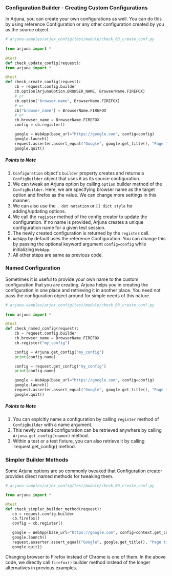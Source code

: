 ### Configuration Builder - Creating Custom Configurations

In Arjuna, you can create your own configurations as well. You can do this by using reference Configuration or any other configuration created by you as the source object.
  
```python
# arjuna-samples/arjex_config/test/module/check_03_create_conf.py
 
from arjuna import *
 
@test
def check_update_config(request):
from arjuna import *

@test
def check_create_config(request):
    cb = request.config.builder
    cb.option(ArjunaOption.BROWSER_NAME, BrowserName.FIREFOX)
    # or
    cb.option("browser.name", BrowserName.FIREFOX)
    # or
    cb["browser_name"] = BrowserName.FIREFOX
    # or
    cb.browser_name = BrowserName.FIREFOX
    config = cb.register()

    google = WebApp(base_url="https://google.com", config=config)
    google.launch()
    request.asserter.assert_equal("Google", google.get_title(), "Page title does not match.")
    google.quit()
```
   
##### Points to Note
1. `Configuration` object's `builder` property creates and returns a `ConfigBuilder` object that uses it as its source configuration.
2. We can tweak an Arjuna option by calling `option` builder method of the `ConfigBuilder`. Here, we are specifying browser name as the target option and firefox as the value. We can change more settings in this manner.  
3. We can also use the `. dot notation` or `[] dict style` for adding/updating options.
4. We call the `register` method of the config creator to update the configuration. If no name is provided, Arjuna creates a unique configuration name for a given test session.
5. The newly created configuration is returned by the `register` call.
5. `WebApp` by default uses the reference Configuration. You can change this by passing the optional keyword argument `config=config` while initializing `WebApp`.
6. All other steps are same as previous code.

### Named Configuration

Sometimes it is useful to provide your own name to the custom configuration that you are creating. Arjuna helps you in creating the configuration in one place and retrieving it in another place. You need not pass the configuration object around for simple needs of this nature.

```python
# arjuna-samples/arjex_config/test/module/check_03_create_conf.py
 
from arjuna import *

@test
def check_named_config(request):
    cb = request.config.builder
    cb.browser_name = BrowserName.FIREFOX
    cb.register("my_config")

    config = Arjuna.get_config("my_config")
    print(config.name)

    config = request.get_config("my_config")
    print(config.name) 

    google = WebApp(base_url="https://google.com", config=config)
    google.launch()
    request.asserter.assert_equal("Google", google.get_title(), "Page title does not match.")
    google.quit()
```

##### Points to Note
1. You can explcitly name a configuration by calling `register` method of `ConfigBuilder` with a name argument.
2. This newly created configuration can be retrieved anywhere by calling `Arjuna.get_config(<name>)` method.
3. Within a test or a test fixture, you can also retrieve it by calling `request.get_config(<name>) method.

### Simpler Builder Methods
 
 Some Arjuna options are so commonly tweaked that Configuration creator provides direct named methods for tweaking them. 

 ```python
 # arjuna-samples/arjex_config/test/module/check_03_create_conf.py
 
 from arjuna import *
 
 @test
 def check_simpler_builder_method(request):
    cb = request.config.builder
    cb.firefox()
    config = cb.register()

    google = WebApp(base_url="https://google.com", config=context.get_config())
    google.launch()
    request.asserter.assert_equal("Google", google.get_title(), "Page title does not match.")
    google.quit()
 ```

Changing browser to Firefox instead of Chrome is one of them. In the above code, we directly call `firefox()` builder method instead of the longer alternatives in previous examples.
